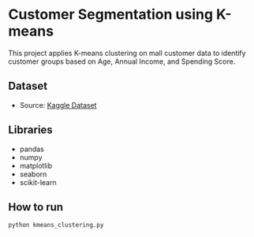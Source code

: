 # Customer Segmentation using K-means

This project applies K-means clustering on mall customer data to identify customer groups based on Age, Annual Income, and Spending Score.

## Dataset
- Source: [Kaggle Dataset](https://www.kaggle.com/datasets/vjchoudhary7/customer-segmentation-tutorial-in-python)

## Libraries
- pandas
- numpy
- matplotlib
- seaborn
- scikit-learn

## How to run
```bash
python kmeans_clustering.py
